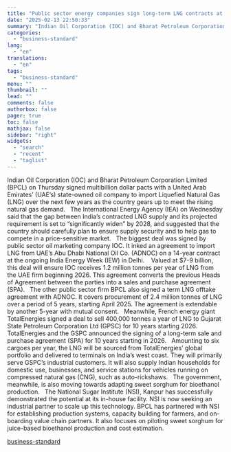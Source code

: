 ```yaml
---
title: "Public sector energy companies sign long-term LNG contracts at IEW"
date: "2025-02-13 22:50:33"
summary: "Indian Oil Corporation (IOC) and Bharat Petroleum Corporation Limited (BPCL) on Thursday signed multibillion dollar pacts with a United Arab Emirates’ (UAE’s) state-owned oil company to import Liquefied Natural Gas (LNG) over the next few years as the country gears up to meet the rising natural gas demand. The International..."
categories:
  - "business-standard"
lang:
  - "en"
translations:
  - "en"
tags:
  - "business-standard"
menu: ""
thumbnail: ""
lead: ""
comments: false
authorbox: false
pager: true
toc: false
mathjax: false
sidebar: "right"
widgets:
  - "search"
  - "recent"
  - "taglist"
---
```


Indian Oil Corporation (IOC) and Bharat Petroleum Corporation Limited (BPCL) on Thursday signed multibillion dollar pacts with a United Arab Emirates’ (UAE’s) state-owned oil company to import Liquefied Natural Gas (LNG) over the next few years as the country gears up to meet the rising natural gas demand.
 
The International Energy Agency (IEA) on Wednesday said that the gap between India’s contracted LNG supply and its projected requirement is set to “significantly widen” by 2028, and suggested that the country should carefully plan to ensure supply security and to help gas to compete in a price-sensitive market.
 
The biggest deal was signed by public sector oil marketing company IOC. It inked an agreement to import LNG from UAE’s Abu Dhabi National Oil Co. (ADNOC) on a 14-year contract at the ongoing India Energy Week (IEW) in Delhi. 
 
Valued at $7-9 billion, this deal will ensure IOC receives 1.2 million tonnes per year of LNG from the UAE firm beginning 2026. This agreement converts the previous Heads of Agreement between the parties into a sales and purchase agreement (SPA).
 
The other public sector firm BPCL also signed a term LNG offtake agreement with ADNOC. It covers procurement of 2.4 million tonnes of LNG over a period of 5 years, starting April 2025. The agreement is extendable by another 5-year with mutual consent.
 
Meanwhile, French energy giant TotalEnergies signed a deal to sell 400,000 tonnes a year of LNG to Gujarat State Petroleum Corporation Ltd (GPSC) for 10 years starting 2026.
 
TotalEnergies and the GSPC announced the signing of a long-term sale and purchase agreement (SPA) for 10 years starting in 2026.
 
Amounting to six cargoes per year, the LNG will be sourced from TotalEnergies’ global portfolio and delivered to terminals on India’s west coast. They will primarily serve GSPC’s industrial customers. It will also supply Indian households for domestic use, businesses, and service stations for vehicles running on compressed natural gas (CNG), such as auto-rickshaws.
 
The government, meanwhile, is also moving towards adapting sweet sorghum for bioethanol production.
 
The National Sugar Institute (NSI), Kanpur has successfully demonstrated the potential at its in-house facility. NSI is now seeking an industrial partner to scale up this technology. BPCL has partnered with NSI for establishing production systems, capacity building for farmers, and on-boarding value chain partners. It also focuses on piloting sweet sorghum for juice-based bioethanol production and cost estimation.

[business-standard](https://www.business-standard.com/specials/india-energy-week/public-sector-energy-companies-sign-long-term-lng-contracts-at-iew-125021301496_1.html)
